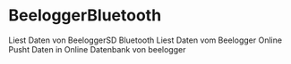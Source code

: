 # BeeloggerBluetooth

Liest Daten von BeeloggerSD Bluetooth
Liest Daten vom Beelogger Online
Pusht Daten in Online Datenbank von beelogger
